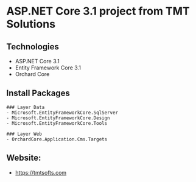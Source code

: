 # ASP.NET Core 3.1 project from TMT Solutions
## Technologies
- ASP.NET Core 3.1
- Entity Framework Core 3.1
- Orchard Core

## Install Packages
    ### Layer Data
    - Microsoft.EntityFrameworkCore.SqlServer
    - Microsoft.EntityFrameworkCore.Design
    - Microsoft.EntityFrameworkCore.Tools

    ### Layer Web
    - OrchardCore.Application.Cms.Targets
## Website: 
- https://tmtsofts.com